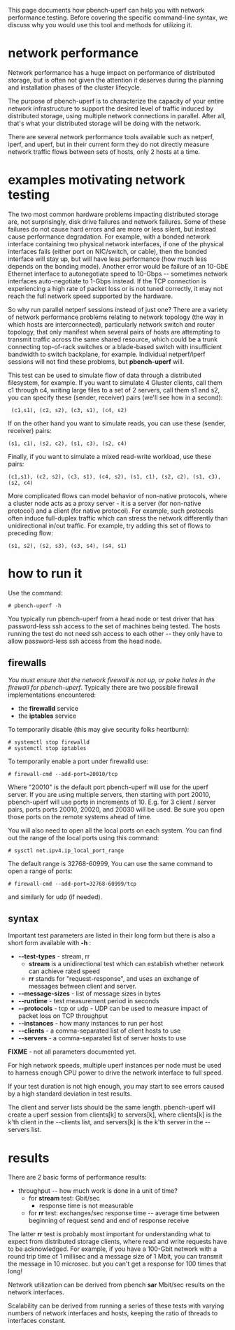 This page documents how pbench-uperf can help you with network performance testing.  Before covering the specific command-line syntax,
we discuss why you would use this tool and methods for utilizing it.

# network performance

Network performance has a huge impact on performance of distributed storage,
but is often not given the attention it deserves
during the planning and installation phases of the cluster lifecycle.

The purpose of pbench-uperf is to characterize the capacity
of your entire network infrastructure to support the desired level of traffic
induced by distributed storage, using multiple network connections in parallel.
After all, that's what your distributed storage will be doing with the network.

There are several network performance tools available such as netperf, iperf, and uperf, but
in their current form they do not directly measure network traffic flows between
sets of hosts, only 2 hosts at a time.

# examples motivating network testing

The two most common hardware problems impacting distributed storage are,
not surprisingly, disk drive failures and network failures.
Some of these failures do not cause hard errors and are more or less silent,
but instead cause performance degradation.
For example, with a bonded network interface containing two physical network interfaces,
if one of the physical interfaces fails (either port on NIC/switch, or cable),
then the bonded interface will stay up, but will have less performance
(how much less depends on the bonding mode).
Another error would be failure of an 10-GbE Ethernet interface to
autonegotiate speed to 10-Gbps --
sometimes network interfaces auto-negotiate to 1-Gbps instead.
If the TCP connection is experiencing a high rate of packet loss
or is not tuned correctly, it may not reach the full network speed supported by the hardware.

So why run parallel netperf sessions instead of just one?
There are a variety of network performance problems
relating to network topology (the way in which hosts are interconnected),
particularly network switch and router topology, that only manifest when
several pairs of hosts are attempting to transmit traffic
across the same shared resource,
which could be a trunk connecting top-of-rack switches or
a blade-based switch with insufficient bandwidth to switch backplane, for example.
Individual netperf/iperf sessions will not find these problems, but **pbench-uperf** will.

This test can be used to simulate flow of data through a distributed filesystem,
for example. If you want to simulate 4 Gluster clients, call them c1 through c4,
writing large files to a set of 2 servers, call them s1 and s2,
you can specify these (sender, receiver) pairs (we'll see how in a second):

     (c1,s1), (c2, s2), (c3, s1), (c4, s2)

If on the other hand you want to simulate reads, you can use these (sender, receiver) pairs:

    (s1, c1), (s2, c2), (s1, c3), (s2, c4)

Finally, if you want to simulate a mixed read-write workload, use these pairs:

    (c1,s1), (c2, s2), (c3, s1), (c4, s2), (s1, c1), (s2, c2), (s1, c3), (s2, c4)

More complicated flows can model behavior of non-native protocols,
where a cluster node acts as a proxy server -
it is a server (for non-native protocol) and a client (for native protocol).
For example, such protocols often induce full-duplex traffic
which can stress the network differently than unidirectional in/out traffic.
For example, try adding this set of flows to preceding flow:

    (s1, s2), (s2, s3), (s3, s4), (s4, s1)

# how to run it

Use the command:

    # pbench-uperf -h

You typically run pbench-uperf from a head node or test driver that has password-less ssh access
to the set of machines being tested.
The hosts running the test do not need ssh access to each other --
they only have to allow password-less ssh access from the head node.

## firewalls

*You must ensure that the network firewall is not up, or poke holes in the firewall
for pbench-uperf*.  Typically there are two possible firewall implementations
encountered:

* the **firewalld** service
* the **iptables** service

To temporarily disable (this may give security folks heartburn):

    # systemctl stop firewalld
    # systemctl stop iptables

To temporarily enable a port under firewalld use:

    # firewall-cmd --add-port=20010/tcp

Where "20010" is the default port pbench-uperf will use for the uperf server.
If you are using multiple servers, then starting with port 20010, pbench-uperf
will use ports in increments of 10.  E.g. for 3 client / server pairs, ports
ports 20010, 20020, and 20030 will be used.  Be sure you open those ports on
the remote systems ahead of time.

You will also need to open all the local ports on each system. You can find out
the range of the local ports using this command:

    # sysctl net.ipv4.ip_local_port_range

The default range is 32768-60999, You can use the same command to open a range
of ports:

    # firewall-cmd --add-port=32768-60999/tcp

and similarly for udp (if needed).

## syntax

Important test parameters are listed in their long form but there is also a short form available with **-h** :

* **--test-types** - stream, rr
  * **stream** is a unidirectional test which can establish whether network can achieve rated speed
  * **rr** stands for "request-response", and uses an exchange of messages between client and server.
* **--message-sizes** - list of message sizes in bytes
* **--runtime** - test measurement period in seconds
* **--protocols** - tcp or udp - UDP can be used to measure impact of packet loss on TCP throughput
* **--instances** - how many instances to run per host
* **--clients** - a comma-separated list of client hosts to use
* **--servers** - a comma-separated list of server hosts to use

**FIXME** - not all parameters documented yet.

For high network speeds, multiple uperf instances per node must be used to harness enough CPU power
to drive the network interface to full speed.

If your test duration is not high enough, you may start to see errors caused by a high standard deviation in test results.

The client and server lists should be the same length.
pbench-uperf will create a uperf session from clients[k] to servers[k],
where clients[k] is the k'th client in the --clients list, and
servers[k] is the k'th server in the --servers list.

# results

There are 2 basic forms of performance results:

* throughput -- how much work is done in a unit of time?
  * for **stream** test: Gbit/sec
    * response time is not measurable
  * for **rr** test: exchanges/sec
      response time -- average time between beginning of request send and end of response receive

The latter **rr** test is probably most important for understanding what to expect from distributed storage clients,
where read and write requests have to be acknowledged.
For example, if you have a 100-Gbit network with a round trip time of 1 millisec and a message size of 1 Mbit,
you can transmit the message in 10 microsec. but you can't get a response for 100 times that long!

Network utilization can be derived from pbench **sar**  Mbit/sec results on the network interfaces.

Scalability can be derived from running a series of these tests with varying numbers of network interfaces and hosts,
keeping the ratio of threads to interfaces constant.
